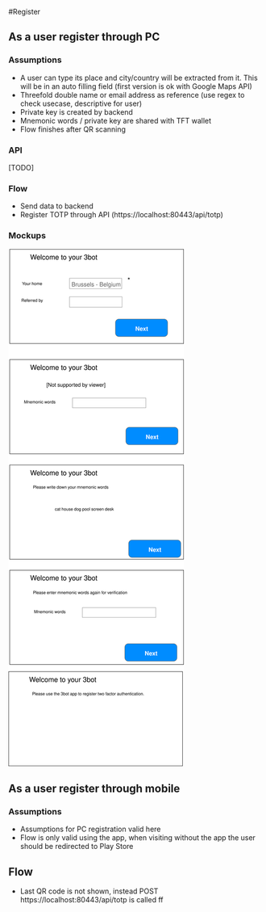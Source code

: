 #Register


## As a user register through PC

### Assumptions
* A user can type its place and city/country will be extracted from it. This will be in an auto filling field (first version is ok with Google Maps API)
* Threefold double name or email address as reference (use regex to check usecase, descriptive for user)
* Private key is created by backend
* Mnemonic words / private key are shared with TFT wallet
* Flow finishes after QR scanning

### API
[TODO]


### Flow
* Send data to backend
* Register TOTP through API (https://localhost:80443/api/totp)
### Mockups

![Register mockups](./images/register.svg)


## As a user register through mobile

### Assumptions
* Assumptions for PC registration valid here
* Flow is only valid using the app, when visiting without the app the user should be redirected to Play Store

## Flow
* Last QR code is not shown, instead  POST https://localhost:80443/api/totp  is called
ff